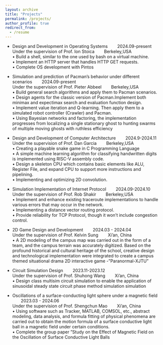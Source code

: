```yaml
---
layout: archive
title: "Projects"
permalink: /projects/
author_profile: true
redirect_from:
  - /resume
---
```

* Design and Development in Operating Systems   &nbsp;&nbsp;&nbsp;&nbsp;&nbsp;&nbsp;     2024.09-present
  Under the supervision of Prof. Ion Stoica   &nbsp;&nbsp;&nbsp;&nbsp;&nbsp;&nbsp;     Berkeley,USA   
  • Build a shell, similar to the one used by bash on a virtual machine.  
  • Implement an HTTP server that handles HTTP GET requests.   
  • Complete OS development with Pintos       
  
* Simulation and prediction of Pacman’s behavior under different scenarios &nbsp;&nbsp;&nbsp;&nbsp;&nbsp;&nbsp;  2024.09-present   
  Under the supervision of Prof. Pieter Abbeel   &nbsp;&nbsp;&nbsp;&nbsp;&nbsp;&nbsp;     Berkeley,USA   
  • Build general search algorithms and apply them to Pacman scenarios.    
  • Design agents for the classic version of Pacman.Implement both minimax and expectimax search and evaluation function design.     
  • Implement value iteration and Q-learning. Then apply them to a simulated robot controller (Crawler) and Pacman.      
  • Using Bayesian networks and factoring, the implementation progresses from localizing a single stationary ghost to hunting swarms of multiple moving ghosts with ruthless efficiency      

* Design and Development of Computer Architecture &nbsp;&nbsp;&nbsp;&nbsp;&nbsp;&nbsp;  2024.9-2024.11   
  Under the supervision of Prof. Dan Garcia   &nbsp;&nbsp;&nbsp;&nbsp;&nbsp;&nbsp;     Berkeley,USA    
  • Creating a playable snake game in C Programming Language    
  • A simple machine learning algorithm for classifying handwritten digits is implemented using RISC-V assembly code.   
  • Design a skeleton CPU which contains basic elements like ALU, Register File, and expand CPU to support more instructions and pipelining.     
  • Implementing and optimizing 2D convolution.     

* Simulation Implementation of Internet Protocol &nbsp;&nbsp;&nbsp;&nbsp;&nbsp;&nbsp;  2024.09-2024.10         
  Under the supervision of Prof. Rob Shakir   &nbsp;&nbsp;&nbsp;&nbsp;&nbsp;&nbsp;     Berkeley,USA           
  • Implement and enhance existing traceroute implementations to handle various errors that may occur in the network.       
  • Implementing a distance vector routing protocol.       
  • Provide reliability for TCP Protocol, though it won’t include congestion control.       

* 2D Game Design and Development &nbsp;&nbsp;&nbsp;&nbsp;&nbsp;&nbsp;  2024.03 - 2024.04          
  Under the supervision of Prof. Kelvin Sung   &nbsp;&nbsp;&nbsp;&nbsp;&nbsp;&nbsp;     Xi’an, China        
  • A 2D modeling of the campus map was carried out in the form of a team, and the campus terrain was accurately digitized. Based on the profound historical and cultural heritage of the school, creative design and technological implementation were integrated to create a campus themed situational drama 2D interactive game -”Paranormal-XJTU”

* Circuit Simulation Design &nbsp;&nbsp;&nbsp;&nbsp;&nbsp;&nbsp;  2023.11-2023.12        
  Under the supervision of Prof. Shuhong Wang   &nbsp;&nbsp;&nbsp;&nbsp;&nbsp;&nbsp;     Xi’an, China         
  • Design class multisim circuit simulation to enable the application of sinusoidal steady state circuit phase method simulation simulation

* Oscillations of a surface-conducting light sphere under a magnetic field &nbsp;&nbsp;&nbsp;&nbsp;&nbsp;&nbsp;  2023.03 - 2024.06          
  Under the supervision of Prof. Shengchun Mao   &nbsp;&nbsp;&nbsp;&nbsp;&nbsp;&nbsp;     Xi’an, China         
  • Using software such as Tracker, MATLAB, COMSOL, etc., abstract modeling, data analysis, and formula fitting of physical phenomena are carried out to obtain the motion formula of a surface conductive light ball in a magnetic field under certain conditions.          
  • Complete the group paper ”Study on the Effect of Magnetic Field on the Oscillation of Surface Conductive Light Balls         
